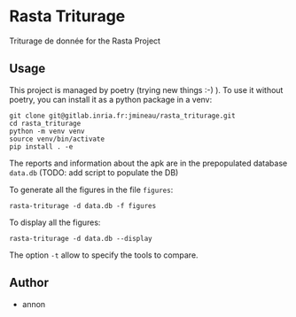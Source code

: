 # Rasta Triturage

Triturage de donnée for the Rasta Project

## Usage

This project is managed by poetry (trying new things :-) ). To use it without poetry, you can install it as a python package in a venv:

```
git clone git@gitlab.inria.fr:jmineau/rasta_triturage.git
cd rasta_triturage
python -m venv venv
source venv/bin/activate
pip install . -e
```

The reports and information about the apk are in the prepopulated database `data.db` (TODO: add script to populate the DB)

To generate all the figures in the file `figures`:

```
rasta-triturage -d data.db -f figures
```

To display all the figures:

```
rasta-triturage -d data.db --display
```

The option `-t` allow to specify the tools to compare.

## Author

- annon
